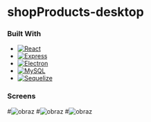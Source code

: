 # shopProducts-desktop
### Built With
* [![React][React.js]][React-url]
* [![Express][Express.js]][Express-url]
* [![Electron][Electron.js]][Electron-url]
* [![MySQL][MySQL.img]][MySQL-url]
* [![Sequelize][Sequelize.img]][Sequelize-url]

### Screens
#![obraz](https://user-images.githubusercontent.com/82237491/224729035-17a9a15f-ad2e-4c5f-8f48-1d29a2655f7f.png)
#![obraz](https://user-images.githubusercontent.com/82237491/224729143-7f067ad2-8af0-4522-a1db-93900e5471af.png)
#![obraz](https://user-images.githubusercontent.com/82237491/224729212-4ca0baf7-9d6d-4e44-a428-08c50ddf0fc8.png)


<!-- MARKDOWN LINKS & IMAGES -->
[React.js]: https://img.shields.io/badge/React-20232A?style=for-the-badge&logo=react&logoColor=61DAFB
[React-url]: https://reactjs.org/
[Express.js]: https://img.shields.io/badge/Express.js-404D59?style=for-the-badge
[Express-url]: https://expressjs.com/
[Electron.js]: #
[Electron-url]: https://www.electronjs.org/
[MySQL.img]: https://img.shields.io/badge/MySQL-00000F?style=for-the-badge&logo=mysql&logoColor=white
[MySQL-url]: #
[Sequelize.img]: https://img.shields.io/badge/sequelize-323330?style=for-the-badge&logo=sequelize&logoColor=blue
[Sequelize-url]: https://sequelize.org/

